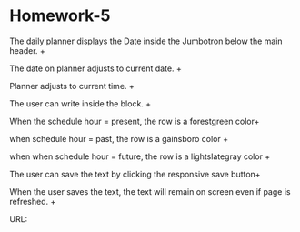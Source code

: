 # Homework-5


The daily planner displays the Date inside the Jumbotron below the main header. +

The date on planner adjusts to current date. +

Planner adjusts to current time. +

The user can write inside the block. +

When the schedule hour = present, the row is a forestgreen color+

when schedule hour = past, the row is a gainsboro color +

when when schedule hour = future, the row is a lightslategray color +

The user can save the text by clicking the responsive save button+ 

When the user saves the text, the text will remain on screen even if page is refreshed. +


URL: 

